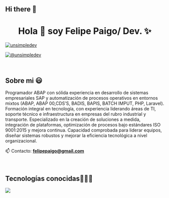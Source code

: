 ## Hi there 👋

<!--
**dinoel9865/dinoel9865** is a ✨ _special_ ✨ repository because its `README.md` (this file) appears on your GitHub profile.

Here are some ideas to get you started:

- 🔭 I’m currently working on ...
- 🌱 I’m currently learning ...
- 👯 I’m looking to collaborate on ...
- 🤔 I’m looking for help with ...
- 💬 Ask me about ...
- 📫 How to reach me: ...
- 😄 Pronouns: ...
- ⚡ Fun fact: ...
-->
<h1 align="center">Hola 👋  soy Felipe Paigo/ Dev. ✨ </h1> 

<p align="left">
<!--   <a href="https://www.youtube.com/@unsimpledev" target="blank"><img align="center" src="https://img.shields.io/badge/YouTube-FF0000?style=for-the-badge&logo=youtube&logoColor=white" alt="@unsimpledev"  /></a>
<a href="https://www.tiktok.com/@unsimpledev" target="blank"><img align="center" src="https://img.shields.io/badge/TikTok-000000?style=for-the-badge&logo=tiktok&logoColor=white" alt="@unsimpledev" /></a> -->
<a href="www.linkedin.com/in/felipepaigo" target="blank"><img align="center" src="https://img.shields.io/badge/LinkedIn-0077B5?style=for-the-badge&logo=linkedin&logoColor=white" alt="unsimpledev"/></a>

<a href = "mailto:felipepaigo@gmail.com" target="blank"><img align="center" src="https://img.shields.io/badge/Gmail-D14836?style=for-the-badge&logo=gmail&logoColor=white" alt="@unsimpledev"  /></a>
  </p>
<br>
<h2>Sobre mi 😃</h2>
<!--Intro start-->

<p align="left">
Programador ABAP con sólida experiencia en desarrollo de sistemas empresariales SAP y automatización de procesos operativos en entornos mixtos (ABAP, ABAP 00,CDS’S, BADIS, BAPIS,    BATCH IMPUT, PHP, Laravel). Formación integral en tecnología, con experiencia liderando áreas de TI, soporte técnico e infraestructura en empresas del rubro industrial y transporte. Especializado en la creación de soluciones a medida, integración de plataformas, optimización de procesos bajo estándares ISO 9001:2015 y mejora continua. Capacidad comprobada para liderar equipos, diseñar sistemas robustos y mejorar la eficiencia tecnológica a nivel organizacional.



📫 Contacto: **felipepaigo@gmail.com**
<!--Intro end-->
  </p>
<br>

<h2 >Tecnologías conocidas👨🏻‍💻</h2>
<!--tech stack icons-->
<p align="left">
  <a href="https://skillicons.dev">
    <img src="https://skillicons.dev/icons?i=php,css,html,js,nodejs,mysql,git,github,docker,postman,eclipsebash,linux,ai,ps&perline=12" />
  </a>
</p>
<br>
<!-------------------------->
